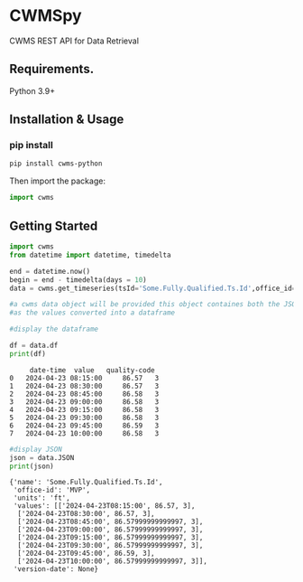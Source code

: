 # CWMSpy

CWMS REST API for Data Retrieval

## Requirements.

Python 3.9+

## Installation & Usage

### pip install

```sh
pip install cwms-python
```

Then import the package:

```python
import cwms
```

## Getting Started

```python
import cwms
from datetime import datetime, timedelta

end = datetime.now()
begin = end - timedelta(days = 10)
data = cwms.get_timeseries(tsId='Some.Fully.Qualified.Ts.Id',office_id='OFFICE1' , begin = begin, end = end)

#a cwms data object will be provided this object containes both the JSON as well
#as the values converted into a dataframe

#display the dataframe

df = data.df
print(df)
```

```
     date-time 	value 	quality-code
0 	2024-04-23 08:15:00 	86.57 	3
1 	2024-04-23 08:30:00 	86.57 	3
2 	2024-04-23 08:45:00 	86.58 	3
3 	2024-04-23 09:00:00 	86.58 	3
4 	2024-04-23 09:15:00 	86.58 	3
5 	2024-04-23 09:30:00 	86.58 	3
6 	2024-04-23 09:45:00 	86.59 	3
7 	2024-04-23 10:00:00 	86.58 	3
```

```python
#display JSON
json = data.JSON
print(json)
```

```
{'name': 'Some.Fully.Qualified.Ts.Id',
 'office-id': 'MVP',
 'units': 'ft',
 'values': [['2024-04-23T08:15:00', 86.57, 3],
  ['2024-04-23T08:30:00', 86.57, 3],
  ['2024-04-23T08:45:00', 86.57999999999997, 3],
  ['2024-04-23T09:00:00', 86.57999999999997, 3],
  ['2024-04-23T09:15:00', 86.57999999999997, 3],
  ['2024-04-23T09:30:00', 86.57999999999997, 3],
  ['2024-04-23T09:45:00', 86.59, 3],
  ['2024-04-23T10:00:00', 86.57999999999997, 3]],
 'version-date': None}
```
